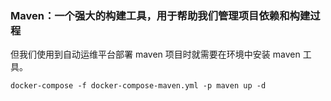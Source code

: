 ### Maven：一个强大的构建工具，用于帮助我们管理项目依赖和构建过程
但我们使用到自动运维平台部署 maven 项目时就需要在环境中安装 maven 工具。
```shell
docker-compose -f docker-compose-maven.yml -p maven up -d
```
